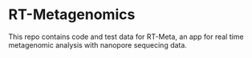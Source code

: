 # RT-Metagenomics
This repo contains code and test data for RT-Meta, an app for real time metagenomic analysis with nanopore sequecing data.
